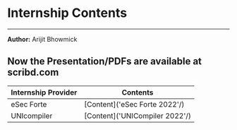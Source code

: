 # Internship Contents
---
**Author:** Arijit Bhowmick

Now the Presentation/PDFs are available at **scribd.com**
---
|Internship Provider | Contents |
|-|-|
| eSec Forte | [Content]('eSec Forte 2022'/) |
| UNIcompiler | [Content]('UNICompiler 2022'/) |

